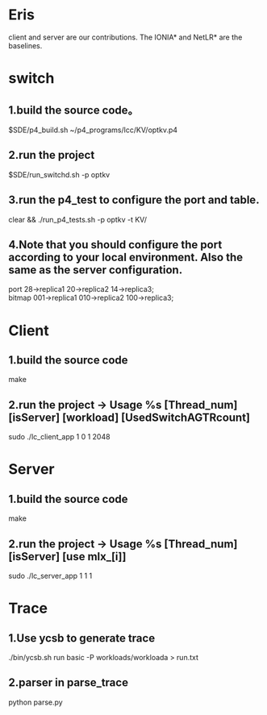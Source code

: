 # Eris
client and server are our contributions.
The IONIA* and NetLR* are the baselines.

# switch
## 1.build the source code。
$SDE/p4_build.sh ~/p4_programs/lcc/KV/optkv.p4  
## 2.run the project  
$SDE/run_switchd.sh -p optkv  
## 3.run the p4_test to configure the port and table.   
clear && ./run_p4_tests.sh -p optkv -t KV/  
## 4.Note that you should configure the port according to your local environment. Also the same as the server configuration.  
port   28->replica1  20->replica2  14->replica3;  
bitmap 001->replica1 010->replica2 100->replica3;  
  
# Client   
## 1.build the source code  
make  
## 2.run the project -> Usage %s [Thread_num] [isServer] [workload] [UsedSwitchAGTRcount]  
sudo ./lc_client_app 1 0 1 2048  

# Server  
## 1.build the source code  
make   
## 2.run the project -> Usage %s [Thread_num] [isServer] [use mlx_[i]]  
sudo ./lc_server_app 1 1 1  

# Trace  
## 1.Use ycsb to generate trace  
./bin/ycsb.sh run basic -P workloads/workloada > run.txt  
## 2.parser in parse_trace  
python parse.py  

